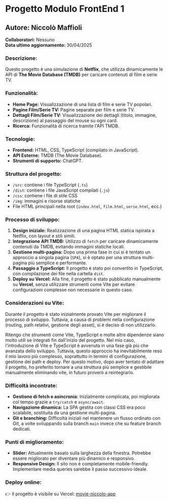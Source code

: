 # Progetto Modulo FrontEnd 1

## Autore: Niccolò Maffioli  
**Collaboratori:** Nessuno  
**Data ultimo aggiornamento:** 30/04/2025  

### Descrizione:
Questo progetto è una simulazione di **Netflix**, che utilizza dinamicamente le API di **The Movie Database (TMDB)** per caricare contenuti di film e serie TV.

### Funzionalità:
- **Home Page:** Visualizzazione di una lista di film e serie TV popolari.
- **Pagine Film/Serie TV:** Pagine separate per film e serie TV.
- **Dettagli Film/Serie TV:** Visualizzazione dei dettagli (titolo, immagine, descrizione) al passaggio del mouse su ogni card.
- **Ricerca:** Funzionalità di ricerca tramite l'API TMDB.

### Tecnologie:
- **Frontend:** HTML, CSS, TypeScript (compilato in JavaScript).
- **API Esterne:** TMDB (The Movie Database).
- **Strumenti di supporto:** ChatGPT.

### Struttura del progetto:
- `/src`: contiene i file TypeScript (`.ts`)
- `/dist`: contiene i file JavaScript compilati (`.js`)
- `/css`: contiene i file di stile CSS
- `/img`: immagini e risorse statiche
- File HTML principali nella root (`index.html`, `film.html`, `serie.html`, ecc.)

### Processo di sviluppo:

1. **Design iniziale:** Realizzazione di una pagina HTML statica ispirata a Netflix, con layout e stili simili.
2. **Integrazione API TMDB:** Utilizzo di `fetch` per caricare dinamicamente contenuti da TMDB, evitando immagini statiche locali.
3. **Gestione multi-pagina:** Dopo una prima fase in cui si è tentato un approccio a singola pagina (`SPA`), si è optato per una struttura multi-pagina più semplice e performante.
4. **Passaggio a TypeScript:** Il progetto è stato poi convertito in TypeScript, con compilazione dei file nella cartella `dist`.
5. **Deploy su Vercel:** Alla fine, il progetto è stato pubblicato manualmente su **Vercel**, senza utilizzare strumenti come Vite per evitare configurazioni complesse non necessarie in questo caso.

### Considerazioni su Vite:
Durante il progetto è stato inizialmente provato Vite per migliorare il processo di sviluppo. Tuttavia, a causa di problemi nella configurazione (routing, path relativi, gestione degli asset), si è deciso di non utilizzarlo.

Ritengo che strumenti come Vite, TypeScript e molte altre dipendenze siano molto utili se integrati fin dall'inizio del progetto. Nel mio caso, l'introduzione di Vite e TypeScript è avvenuta in una fase già più che avanzata dello sviluppo. Tuttavia, questo approccio ha inevitabilmente reso il mio lavoro più complesso, soprattutto in termini di configurazione, gestione dei path e deploy. Per questo motivo, dopo aver tentato di adattare il progetto, ho preferito tornare a una struttura più semplice e gestibile manualmente eliminando vite, in futuro proverò a reintegrarlo.

### Difficoltà incontrate:
- **Gestione di fetch e asincronia:** Inizialmente complicata, poi migliorata col tempo grazie a `try/catch` e `async/await`.
- **Navigazione dinamica:** La SPA gestita con classi CSS era poco scalabile, sostituita da una gestione multi-pagina.
- **Git e branching:** Difficoltà iniziali nel mantenere un flusso ordinato con Git, a volte sviluppando sulla branch `main` invece che su feature branch dedicati.

### Punti di miglioramento:
- **Slider:** Attualmente basato sulla larghezza della finestra. Potrebbe essere migliorato per diventare più dinamico e responsivo.
- **Responsive Design:** Il sito non è completamente mobile-friendly. Implementare media queries sarebbe il passo successivo ideale.

### Deploy online:
👉 Il progetto è visibile su Vercel: [movie-niccolo-app](https://movie-niccolo-app-1yzy.vercel.app/)